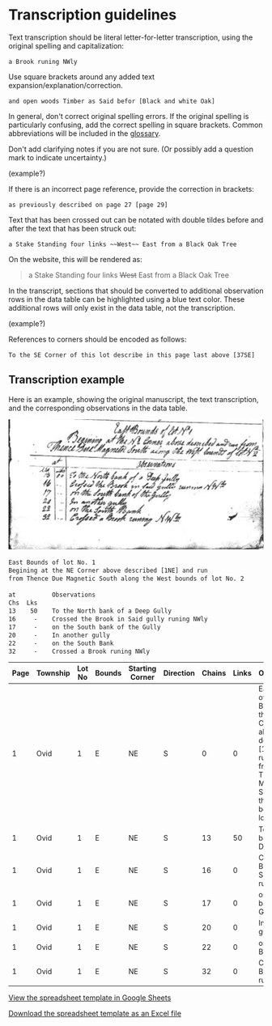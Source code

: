 # Transcription guidelines

Text transcription should be literal letter-for-letter transcription, using the original spelling and capitalization:

```
a Brook runing NWly
```

Use square brackets around any added text expansion/explanation/correction.

```
and open woods Timber as Said befor [Black and white Oak]
```

In general, don't correct original spelling errors.  If the original spelling is particularly confusing, add the correct spelling in square brackets.  Common abbreviations will be included in the [glossary](glossary).

Don't add clarifying notes if you are not sure.  (Or possibly add a question mark to indicate uncertainty.)

(example?)

If there is an incorrect page reference, provide the correction in brackets:

```
as previously described on page 27 [page 29]
```

Text that has been crossed out can be notated with double tildes before and after the text that has been struck out:
```
a Stake Standing four links ~~West~~ East from a Black Oak Tree
```

On the website, this will be rendered as:
> a Stake Standing four links ~~West~~ East from a Black Oak Tree

In the transcript, sections that should be converted to additional observation rows in the data table can be highlighted using a blue text color.  These additional rows will only exist in the data table, not the transcription.

(example?)

References to corners should be encoded as follows:
```
To the SE Corner of this lot describe in this page last above [37SE]
```

## Transcription example

Here is an example, showing the original manuscript, the text transcription, and the corresponding observations in the data table.

![manuscript](image/example-manuscript.png)

```
East Bounds of lot No. 1
Begining at the NE Corner above described [1NE] and run
from Thence Due Magnetic South along the West bounds of lot No. 2

at          Observations
Chs  Lks
13    50    To the North bank of a Deep Gully
16     -    Crossed the Brook in Said gully runing NWly
17     -    on the South bank of the Gully
20     -    In another gully
22     -    on the South Bank
32     -    Crossed a Brook runing NWly
```

| Page | Township | Lot No | Bounds | Starting Corner | Direction | Chains | Links | Observation | Transcriber | Transcriber Notes |
| - | - | - | - | - | - | - | - | - | - | - |
| 1 | Ovid | 1 | E | NE | S | 0 | 0 | East Bounds of lot No. 1<br>Begining at the NE Corner above described [1NE] and run<br>from Thence Due Magnetic South along the West bounds of lot No. 2 | ABC |  |
| 1 | Ovid | 1 | E | NE | S | 13 | 50 | To the North bank of a Deep Gully | ABC |  |
| 1 | Ovid | 1 | E | NE | S | 16 | 0 | Crossed the Brook in Said gully runing NWly  | ABC |  |
| 1 | Ovid | 1 | E | NE | S | 17 | 0 | on the South bank of the Gully | ABC |  |
| 1 | Ovid | 1 | E | NE | S | 20 | 0 | In another gully | ABC |  |
| 1 | Ovid | 1 | E | NE | S | 22 | 0 | on the South Bank | ABC |  |
| 1 | Ovid | 1 | E | NE | S | 32 | 0 | Crossed a Brook runing NWly | ABC |  |

[View the spreadsheet template in Google Sheets](https://docs.google.com/spreadsheets/d/1EgKqoj5LNcPy6jUzQmSHUK6TZFkbtIVtuIfe0ViRnZ0/edit?usp=sharing)

[Download the spreadsheet template as an Excel file](https://backbone-ridge.github.io/Backbone-Ridge-template.xlsx)
